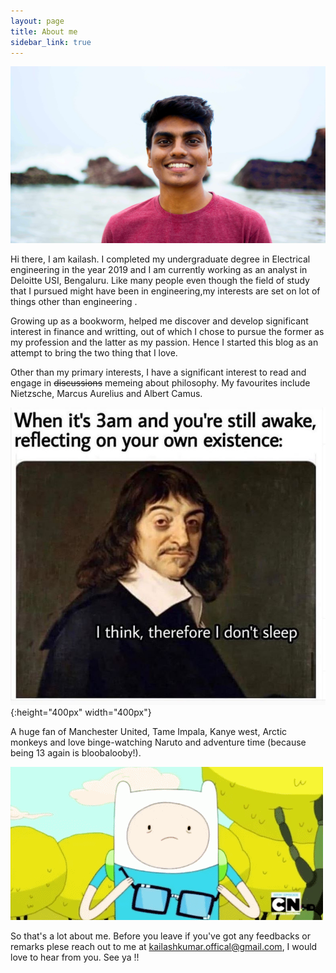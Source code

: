 ```yaml
---
layout: page
title: About me
sidebar_link: true
---
```


![placeholder](/assets/Hero-image.jpg "Large example image")


Hi there, I am kailash. I completed my undergraduate degree in Electrical engineering in the year 2019 and I am currently working as an analyst in Deloitte USI, Bengaluru. Like many people even though the field of study that I pursued might have been in engineering,my interests are set on lot of things other than engineering . 

Growing up as a bookworm, helped me discover and develop significant interest in finance and writting, out of which I chose to pursue the former as my profession and the latter as my passion. Hence I started this blog as an attempt to bring the two thing that I love.

Other than my primary interests, I have a significant interest to read and engage in ~~discussions~~ memeing about philosophy. My favourites include Nietzsche, Marcus Aurelius and Albert Camus. 

![placeholder](/assets/about-meme-1.jpg "Medium example image"){:height="400px" width="400px"}

A huge fan of Manchester United, Tame Impala, Kanye west, Arctic monkeys and love binge-watching Naruto and adventure time (because being 13 again is bloobalooby!).

![placeholder](/assets/about-meme-2.gif "Small example image")

So that's a lot about me. Before you leave if you've got any feedbacks or remarks plese reach out to me at kailashkumar.offical@gmail.com, I would love to hear from you. See ya !!


